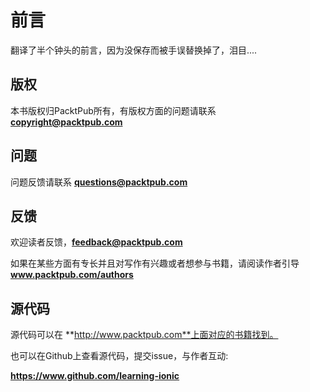# 前言

翻译了半个钟头的前言，因为没保存而被手误替换掉了，泪目....



## 版权

本书版权归PacktPub所有，有版权方面的问题请联系 **copyright@packtpub.com**

## 问题  

问题反馈请联系 **questions@packtpub.com**

## 反馈

欢迎读者反馈，**feedback@packtpub.com**

如果在某些方面有专长并且对写作有兴趣或者想参与书籍，请阅读作者引导 **www.packtpub.com/authors**

## 源代码

源代码可以在 **http://www.packtpub.com**上面对应的书籍找到。

也可以在Github上查看源代码，提交issue，与作者互动:

**https://www.github.com/learning-ionic**

